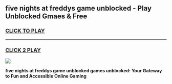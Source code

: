 
## five nights at freddys game unblocked - Play Unblocked Gmaes & Free
<h3>
<a href="https://news.freeplayer.one?title=five_nights_at_freddys_game_unblocked&ref=16F">CLICK TO PLAY</a></h3>
<hr>

<h3>
<a href="https://news.freeplayer.one?title=five_nights_at_freddys_game_unblocked&ref=16F">CLICK 2 PLAY</a>
  
</h3>

<a href="https://news.freeplayer.one?title=five_nights_at_freddys_game_unblocked&ref=16F/"><img src="https://clearcache.store/games.png"></a>


**five nights at freddys game unblocked games unblocked: Your Gateway to Fun and Accessible Online Gaming**
